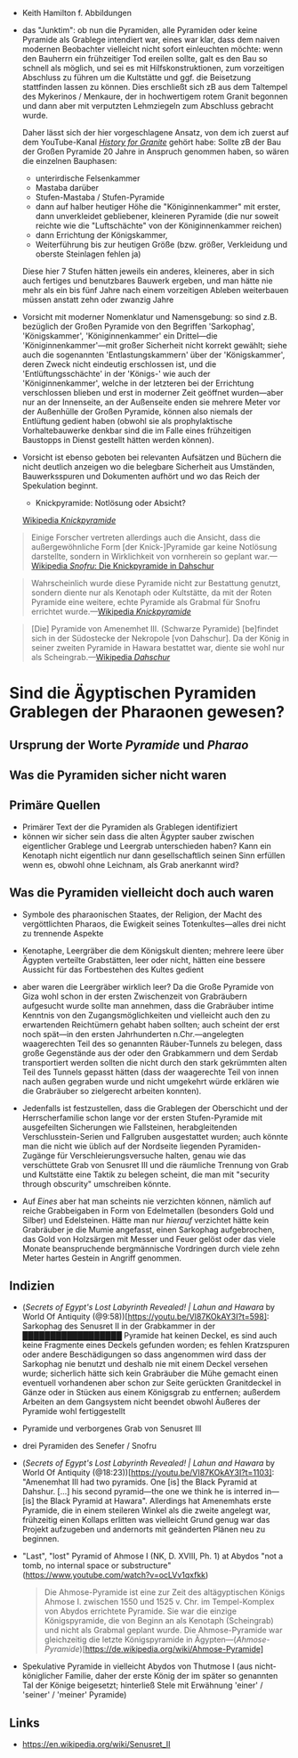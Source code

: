 

* Keith Hamilton f. Abbildungen

* das "Junktim": ob nun die Pyramiden, alle Pyramiden oder keine Pyramide als Grablege intendiert war, eines
  war klar, dass dem naiven modernen Beobachter vielleicht nicht sofort einleuchten möchte: wenn den
  Bauherrn ein frühzeitiger Tod ereilen sollte, galt es den Bau so schnell als möglich, und sei es mit
  Hilfskonstruktionen, zum vorzeitigen Abschluss zu führen um die Kultstätte und ggf. die Beisetzung
  stattfinden lassen zu können. Dies erschließt sich zB aus dem Taltempel des Mykerinos / Menkaure, der in
  hochwertigem rotem Granit begonnen und dann aber mit verputzten Lehmziegeln zum Abschluss gebracht wurde.

  Daher lässt sich der hier vorgeschlagene Ansatz, von dem ich zuerst auf dem YouTube-Kanal [*History for
  Granite*](https://www.youtube.com/watch?v=ItAQSrlG9WQ) gehört habe: Sollte zB der Bau der Großen Pyramide
  20 Jahre in Anspruch genommen haben, so wären die einzelnen Bauphasen:

  * unterirdische Felsenkammer
  * Mastaba darüber
  * Stufen-Mastaba / Stufen-Pyramide
  * dann auf halber heutiger Höhe die "Königinnenkammer" mit erster, dann unverkleidet gebliebener,
    kleineren Pyramide (die nur soweit reichte wie die "Luftschächte" von der Königinnenkammer reichen)
  * dann Errichtung der Königskammer,
  * Weiterführung bis zur heutigen Größe (bzw. größer, Verkleidung und oberste Steinlagen fehlen ja)

  Diese hier 7 Stufen hätten jeweils ein anderes, kleineres, aber in sich auch fertiges und benutzbares
  Bauwerk ergeben, und man hätte nie mehr als ein bis fünf Jahre nach einem vorzeitigen Ableben weiterbauen
  müssen anstatt zehn oder zwanzig Jahre

* Vorsicht mit moderner Nomenklatur und Namensgebung: so sind z.B. bezüglich der Großen Pyramide von den
  Begriffen 'Sarkophag', 'Königskammer', 'Königinnenkammer' ein Drittel—die 'Königinnenkammer'—mit großer
  Sicherheit nicht korrekt gewählt; siehe auch die sogenannten 'Entlastungskammern' über der 'Königskammer',
  deren Zweck nicht eindeutig erschlossen ist, und die 'Entlüftungsschächte' in der 'Königs-' wie auch der
  'Königinnenkammer', welche in der letzteren bei der Errichtung verschlossen blieben und erst in moderner
  Zeit geöffnet wurden—aber nur an der Innenseite, an der Außenseite enden sie mehrere Meter vor der
  Außenhülle der Großen Pyramide, können also niemals der Entlüftung gedient haben (obwohl sie als
  prophylaktische Vorhaltebauwerke denkbar sind die im Falle eines frühzeitigen Baustopps in Dienst gestellt
  hätten werden können).

* Vorsicht ist ebenso geboten bei relevanten Aufsätzen und Büchern die nicht deutlich anzeigen wo die belegbare Sicherheit
  aus Umständen, Bauwerksspuren und Dokumenten aufhört und wo das Reich der Spekulation beginnt.
  * Knickpyramide: Notlösung oder Absicht?

  [Wikipedia *Knickpyramide*](https://de.wikipedia.org/wiki/Knickpyramide)


> Einige Forscher vertreten allerdings auch die Ansicht, dass die außergewöhnliche Form [der Knick-]Pyramide
> gar keine Notlösung darstellte, sondern in Wirklichkeit von vornherein so geplant war.—[Wikipedia
> *Snofru*: Die Knickpyramide in
> Dahschur](https://de.wikipedia.org/wiki/Snofru#Die_Knickpyramide_in_Dahschur)

> Wahrscheinlich wurde diese Pyramide nicht zur Bestattung genutzt, sondern diente nur als Kenotaph oder
> Kultstätte, da mit der Roten Pyramide eine weitere, echte Pyramide als Grabmal für Snofru errichtet
> wurde.—[Wikipedia *Knickpyramide*](https://de.wikipedia.org/wiki/Knickpyramide)

> [Die] Pyramide von Amenemhet III. (Schwarze Pyramide) [be]findet sich in der Südostecke der Nekropole [von
> Dahschur]. Da der König in seiner zweiten Pyramide in Hawara bestattet war, diente sie wohl nur als
> Scheingrab.—[Wikipedia *Dahschur*](https://de.wikipedia.org/wiki/Dahschur)

# Sind die Ägyptischen Pyramiden Grablegen der Pharaonen gewesen?

## Ursprung der Worte *Pyramide* und *Pharao*

## Was die Pyramiden sicher nicht waren

## Primäre Quellen

* Primärer Text der die Pyramiden als Grablegen identifiziert
* können wir sicher sein dass die alten Ägypter sauber zwischen eigentlicher Grablege und Leergrab
  unterschieden haben? Kann ein Kenotaph nicht eigentlich nur dann gesellschaftlich seinen Sinn erfüllen
  wenn es, obwohl ohne Leichnam, als Grab anerkannt wird?

## Was die Pyramiden vielleicht doch auch waren

* Symbole des pharaonischen Staates, der Religion, der Macht des vergöttlichten Pharaos, die Ewigkeit seines
  Totenkultes—alles drei nicht zu trennende Aspekte

* Kenotaphe, Leergräber die dem Königskult dienten; mehrere leere über Ägypten verteilte Grabstätten, leer
  oder nicht, hätten eine bessere Aussicht für das Fortbestehen des Kultes gedient

* aber waren die Leergräber wirklich leer? Da die Große Pyramide von Giza wohl schon in der ersten
  Zwischenzeit von Grabräubern aufgesucht wurde sollte man annehmen, dass die Grabräuber intime Kenntnis von
  den Zugangsmöglichkeiten und vielleicht auch den zu erwartenden Reichtümern gehabt haben sollten; auch
  scheint der erst noch spät—in den ersten Jahrhunderten n.Chr.—angelegten waagerechten Teil des so
  genannten Räuber-Tunnels zu belegen, dass große Gegenstände aus der oder den Grabkammern und dem Serdab
  transportiert werden sollten die nicht durch den stark gekrümmten alten Teil des Tunnels gepasst hätten
  (dass der waagerechte Teil von innen nach außen gegraben wurde und nicht umgekehrt würde erklären wie die
  Grabräuber so zielgerecht arbeiten konnten).

* Jedenfalls ist festzustellen, dass die Grablegen der Oberschicht und der Herrscherfamilie schon lange vor
  der ersten Stufen-Pyramide mit ausgefeilten Sicherungen wie Fallsteinen, herabgleitenden
  Verschlusstein-Serien und Fallgruben ausgestattet wurden; auch könnte man die nicht wie üblich auf der
  Nordseite liegenden Pyramiden-Zugänge für Verschleierungsversuche halten, genau wie das verschüttete Grab
  von Senusret III und die räumliche Trennung von Grab und Kultstätte eine Taktik zu belegen scheint, die
  man mit "security through obscurity" umschreiben könnte.

* Auf *Eines* aber hat man scheints nie verzichten können, nämlich auf reiche Grabbeigaben in Form von
  Edelmetallen (besonders Gold und Silber) und Edelsteinen. Hätte man nur *hierauf* verzichtet hätte kein
  Grabräuber je die Mumie angefasst, einen Sarkophag aufgebrochen, das Gold von Holzsärgen mit Messer und
  Feuer gelöst oder das viele Monate beanspruchende bergmännische Vordringen durch viele zehn Meter hartes
  Gestein in Angriff genommen.

## Indizien

* (*Secrets of Egypt's Lost Labyrinth Revealed! | Lahun and Hawara* by World Of Antiquity
  (@9:58))[https://youtu.be/VI87KOkAY3I?t=598]: Sarkophag des Senusret II in der Grabkammer in der
  ██████████████████ Pyramide hat keinen Deckel, es sind auch keine Fragmente eines Deckels gefunden worden;
  es fehlen Kratzspuren oder andere Beschädigungen so dass angenommen wird dass der Sarkophag nie benutzt
  und deshalb nie mit einem Deckel versehen wurde; sicherlich hätte sich kein Grabräuber die Mühe gemacht
  einen eventuell vorhandenen aber schon zur Seite gerückten Granitdeckel in Gänze oder in Stücken aus einem
  Königsgrab zu entfernen; außerdem Arbeiten an dem Gangsystem nicht beendet obwohl Äußeres der Pyramide
  wohl fertiggestellt

* Pyramide und verborgenes Grab von Senusret III

* drei Pyramiden des Senefer / Snofru

* (*Secrets of Egypt's Lost Labyrinth Revealed! | Lahun and Hawara* by World Of Antiquity
  (@18:23))[https://youtu.be/VI87KOkAY3I?t=1103]: "Amenemhat III had two pyramids. One [is] the Black
  Pyramid at Dahshur. [...] his second pyramid—the one we think he is interred in—[is] the Black Pyramid at
  Hawara". Allerdings hat Amenemhats erste Pyramide, die in einem steileren Winkel als die zweite angelegt
  war, frühzeitig einen Kollaps erlitten was vielleicht Grund genug war das Projekt aufzugeben und
  andernorts mit geänderten Plänen neu zu beginnen.

* "Last", "lost" Pyramid of Ahmose I (NK, D. XVIII, Ph. 1) at Abydos "not a tomb, no internal space or
  substructure" (https://www.youtube.com/watch?v=ocLVv1qxfkk)

  > Die Ahmose-Pyramide ist eine zur Zeit des altägyptischen Königs Ahmose I. zwischen 1550 und 1525 v.
  > Chr. im Tempel-Komplex von Abydos errichtete Pyramide. Sie war die einzige Königspyramide, die von
  > Beginn an als Kenotaph (Scheingrab) und nicht als Grabmal geplant wurde. Die Ahmose-Pyramide war
  > gleichzeitig die letzte Königspyramide in Ägypten—(*Ahmose-Pyramide*)[https://de.wikipedia.org/wiki/Ahmose-Pyramide]


* Spekulative Pyramide in vielleicht Abydos von Thutmose I (aus nicht-königlicher Familie, daher der erste
  König der im später so genannten Tal der Könige beigesetzt; hinterließ Stele mit Erwähnung 'einer' /
  'seiner' / 'meiner' Pyramide)


## Links

* https://en.wikipedia.org/wiki/Senusret_II

